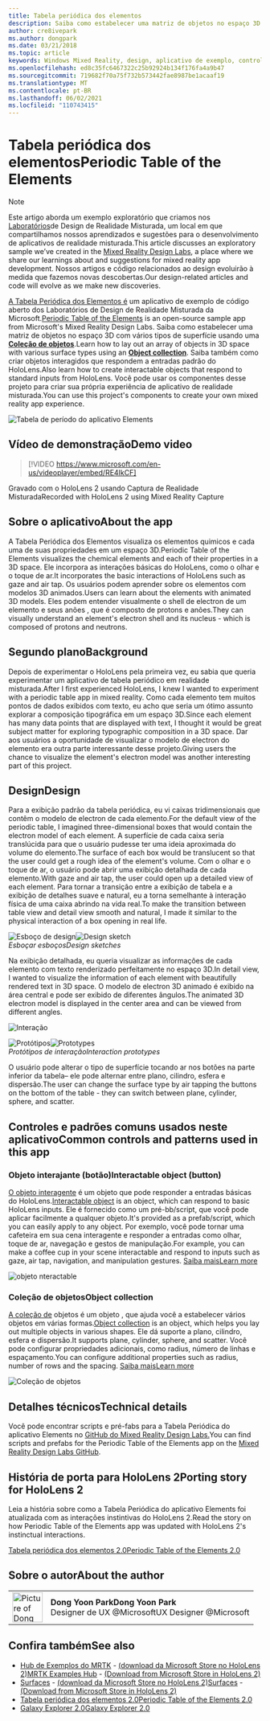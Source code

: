 ```yaml
---
title: Tabela periódica dos elementos
description: Saiba como estabelecer uma matriz de objetos no espaço 3D com vários tipos de superfície usando uma coleção object com a Tabela Periódica do aplicativo de exemplo Elements.
author: cre8ivepark
ms.author: dongpark
ms.date: 03/21/2018
ms.topic: article
keywords: Windows Mixed Reality, design, aplicativo de exemplo, controles, MRTK, Kit de Ferramentas de Realidade Misturada, Unity, aplicativos de exemplo, aplicativos de exemplo, open-source, Microsoft Store, HoloLens, headset de realidade misturada, headset de realidade misturada do Windows, headset de realidade virtual
ms.openlocfilehash: ed8c35fc6467322c25b92924b134f176fa4a9b47
ms.sourcegitcommit: 719682f70a75f732b573442fae8987be1acaaf19
ms.translationtype: MT
ms.contentlocale: pt-BR
ms.lasthandoff: 06/02/2021
ms.locfileid: "110743415"
---
```

# <a name="periodic-table-of-the-elements"></a><span data-ttu-id="0aa0a-104">Tabela periódica dos elementos</span><span class="sxs-lookup"><span data-stu-id="0aa0a-104">Periodic Table of the Elements</span></span>

>[!NOTE]
><span data-ttu-id="0aa0a-105">Este artigo aborda um exemplo exploratório que criamos nos [Laboratórios](https://github.com/Microsoft/MRDesignLabs_Unity)de Design de Realidade Misturada, um local em que compartilhamos nossos aprendizados e sugestões para o desenvolvimento de aplicativos de realidade misturada.</span><span class="sxs-lookup"><span data-stu-id="0aa0a-105">This article discusses an exploratory sample we’ve created in the [Mixed Reality Design Labs](https://github.com/Microsoft/MRDesignLabs_Unity), a place where we share our learnings about and suggestions for mixed reality app development.</span></span> <span data-ttu-id="0aa0a-106">Nossos artigos e código relacionados ao design evoluirão à medida que fazemos novas descobertas.</span><span class="sxs-lookup"><span data-stu-id="0aa0a-106">Our design-related articles and code will evolve as we make new discoveries.</span></span>

<span data-ttu-id="0aa0a-107">[A Tabela Periódica dos Elementos é](https://github.com/Microsoft/MRDesignLabs_Unity_PeriodicTable) um aplicativo de exemplo de código aberto dos Laboratórios de Design de Realidade Misturada da Microsoft.</span><span class="sxs-lookup"><span data-stu-id="0aa0a-107">[Periodic Table of the Elements](https://github.com/Microsoft/MRDesignLabs_Unity_PeriodicTable) is an open-source sample app from Microsoft's Mixed Reality Design Labs.</span></span> <span data-ttu-id="0aa0a-108">Saiba como estabelecer uma matriz de objetos no espaço 3D com vários tipos de superfície usando uma **[Coleção de objetos](../../design/object-collection.md)**.</span><span class="sxs-lookup"><span data-stu-id="0aa0a-108">Learn how to lay out an array of objects in 3D space with various surface types using an **[Object collection](../../design/object-collection.md)**.</span></span> <span data-ttu-id="0aa0a-109">Saiba também como criar objetos interagidos que respondem a entradas padrão do HoloLens.</span><span class="sxs-lookup"><span data-stu-id="0aa0a-109">Also learn how to create interactable objects that respond to standard inputs from HoloLens.</span></span> <span data-ttu-id="0aa0a-110">Você pode usar os componentes desse projeto para criar sua própria experiência de aplicativo de realidade misturada.</span><span class="sxs-lookup"><span data-stu-id="0aa0a-110">You can use this project's components to create your own mixed reality app experience.</span></span>

![Tabela de período do aplicativo Elements](images/640px-periodictable-hero.jpg)

## <a name="demo-video"></a><span data-ttu-id="0aa0a-112">Vídeo de demonstração</span><span class="sxs-lookup"><span data-stu-id="0aa0a-112">Demo video</span></span> 
> [!VIDEO https://www.microsoft.com/en-us/videoplayer/embed/RE4IkCF]

<span data-ttu-id="0aa0a-113">Gravado com o HoloLens 2 usando Captura de Realidade Misturada</span><span class="sxs-lookup"><span data-stu-id="0aa0a-113">Recorded with HoloLens 2 using Mixed Reality Capture</span></span>

## <a name="about-the-app"></a><span data-ttu-id="0aa0a-114">Sobre o aplicativo</span><span class="sxs-lookup"><span data-stu-id="0aa0a-114">About the app</span></span>

<span data-ttu-id="0aa0a-115">A Tabela Periódica dos Elementos visualiza os elementos quimicos e cada uma de suas propriedades em um espaço 3D.</span><span class="sxs-lookup"><span data-stu-id="0aa0a-115">Periodic Table of the Elements visualizes the chemical elements and each of their properties in a 3D space.</span></span> <span data-ttu-id="0aa0a-116">Ele incorpora as interações básicas do HoloLens, como o olhar e o toque de ar.</span><span class="sxs-lookup"><span data-stu-id="0aa0a-116">It incorporates the basic interactions of HoloLens such as gaze and air tap.</span></span> <span data-ttu-id="0aa0a-117">Os usuários podem aprender sobre os elementos com modelos 3D animados.</span><span class="sxs-lookup"><span data-stu-id="0aa0a-117">Users can learn about the elements with animated 3D models.</span></span> <span data-ttu-id="0aa0a-118">Eles podem entender visualmente o shell de electron de um elemento e seus anões , que é composto de protons e anões.</span><span class="sxs-lookup"><span data-stu-id="0aa0a-118">They can visually understand an element's electron shell and its nucleus - which is composed of protons and neutrons.</span></span>

## <a name="background"></a><span data-ttu-id="0aa0a-119">Segundo plano</span><span class="sxs-lookup"><span data-stu-id="0aa0a-119">Background</span></span>

<span data-ttu-id="0aa0a-120">Depois de experimentar o HoloLens pela primeira vez, eu sabia que queria experimentar um aplicativo de tabela periódico em realidade misturada.</span><span class="sxs-lookup"><span data-stu-id="0aa0a-120">After I first experienced HoloLens, I knew I wanted to experiment with a periodic table app in mixed reality.</span></span> <span data-ttu-id="0aa0a-121">Como cada elemento tem muitos pontos de dados exibidos com texto, eu acho que seria um ótimo assunto explorar a composição tipográfica em um espaço 3D.</span><span class="sxs-lookup"><span data-stu-id="0aa0a-121">Since each element has many data points that are displayed with text, I thought it would be great subject matter for exploring typographic composition in a 3D space.</span></span> <span data-ttu-id="0aa0a-122">Dar aos usuários a oportunidade de visualizar o modelo de electron do elemento era outra parte interessante desse projeto.</span><span class="sxs-lookup"><span data-stu-id="0aa0a-122">Giving users the chance to visualize the element's electron model was another interesting part of this project.</span></span>

## <a name="design"></a><span data-ttu-id="0aa0a-123">Design</span><span class="sxs-lookup"><span data-stu-id="0aa0a-123">Design</span></span>

<span data-ttu-id="0aa0a-124">Para a exibição padrão da tabela periódica, eu vi caixas tridimensionais que contêm o modelo de electron de cada elemento.</span><span class="sxs-lookup"><span data-stu-id="0aa0a-124">For the default view of the periodic table, I imagined three-dimensional boxes that would contain the electron model of each element.</span></span> <span data-ttu-id="0aa0a-125">A superfície de cada caixa seria translúcida para que o usuário pudesse ter uma ideia aproximada do volume do elemento.</span><span class="sxs-lookup"><span data-stu-id="0aa0a-125">The surface of each box would be translucent so that the user could get a rough idea of the element's volume.</span></span> <span data-ttu-id="0aa0a-126">Com o olhar e o toque de ar, o usuário pode abrir uma exibição detalhada de cada elemento.</span><span class="sxs-lookup"><span data-stu-id="0aa0a-126">With gaze and air tap, the user could open up a detailed view of each element.</span></span> <span data-ttu-id="0aa0a-127">Para tornar a transição entre a exibição de tabela e a exibição de detalhes suave e natural, eu a torna semelhante à interação física de uma caixa abrindo na vida real.</span><span class="sxs-lookup"><span data-stu-id="0aa0a-127">To make the transition between table view and detail view smooth and natural, I made it similar to the physical interaction of a box opening in real life.</span></span>

<span data-ttu-id="0aa0a-128">![Esboço de design](images/640px-sketch20170406.jpg)</span><span class="sxs-lookup"><span data-stu-id="0aa0a-128">![Design sketch](images/640px-sketch20170406.jpg)</span></span><br>
<span data-ttu-id="0aa0a-129">*Esboçar esboços*</span><span class="sxs-lookup"><span data-stu-id="0aa0a-129">*Design sketches*</span></span>

<span data-ttu-id="0aa0a-130">Na exibição detalhada, eu queria visualizar as informações de cada elemento com texto renderizado perfeitamente no espaço 3D.</span><span class="sxs-lookup"><span data-stu-id="0aa0a-130">In detail view, I wanted to visualize the information of each element with beautifully rendered text in 3D space.</span></span> <span data-ttu-id="0aa0a-131">O modelo de electron 3D animado é exibido na área central e pode ser exibido de diferentes ângulos.</span><span class="sxs-lookup"><span data-stu-id="0aa0a-131">The animated 3D electron model is displayed in the center area and can be viewed from different angles.</span></span>

![Interação](images/640px-periodictable-interaction.jpg)

<span data-ttu-id="0aa0a-133">![Protótipos](images/640px-periodictable-prototypes.jpg)</span><span class="sxs-lookup"><span data-stu-id="0aa0a-133">![Prototypes](images/640px-periodictable-prototypes.jpg)</span></span><br>
<span data-ttu-id="0aa0a-134">*Protótipos de interação*</span><span class="sxs-lookup"><span data-stu-id="0aa0a-134">*Interaction prototypes*</span></span>

<span data-ttu-id="0aa0a-135">O usuário pode alterar o tipo de superfície tocando ar nos botões na parte inferior da tabela– ele pode alternar entre plano, cilindro, esfera e dispersão.</span><span class="sxs-lookup"><span data-stu-id="0aa0a-135">The user can change the surface type by air tapping the buttons on the bottom of the table - they can switch between plane, cylinder, sphere, and scatter.</span></span>

## <a name="common-controls-and-patterns-used-in-this-app"></a><span data-ttu-id="0aa0a-136">Controles e padrões comuns usados neste aplicativo</span><span class="sxs-lookup"><span data-stu-id="0aa0a-136">Common controls and patterns used in this app</span></span>

### <a name="interactable-object-button"></a><span data-ttu-id="0aa0a-137">Objeto interajante (botão)</span><span class="sxs-lookup"><span data-stu-id="0aa0a-137">Interactable object (button)</span></span>

<span data-ttu-id="0aa0a-138">[O objeto interagente](../../design/interactable-object.md) é um objeto que pode responder a entradas básicas do HoloLens.</span><span class="sxs-lookup"><span data-stu-id="0aa0a-138">[Interactable object](../../design/interactable-object.md) is an object, which can respond to basic HoloLens inputs.</span></span> <span data-ttu-id="0aa0a-139">Ele é fornecido como um pré-bb/script, que você pode aplicar facilmente a qualquer objeto.</span><span class="sxs-lookup"><span data-stu-id="0aa0a-139">It's provided as a prefab/script, which you can easily apply to any object.</span></span> <span data-ttu-id="0aa0a-140">Por exemplo, você pode tornar uma cafeteira em sua cena interagente e responder a entradas como olhar, toque de ar, navegação e gestos de manipulação.</span><span class="sxs-lookup"><span data-stu-id="0aa0a-140">For example, you can make a coffee cup in your scene interactable and respond to inputs such as gaze, air tap, navigation, and manipulation gestures.</span></span> [<span data-ttu-id="0aa0a-141">Saiba mais</span><span class="sxs-lookup"><span data-stu-id="0aa0a-141">Learn more</span></span>](../../design/interactable-object.md)

![objeto nteractable](images/640px-periodictable-interactableobject.jpg)

### <a name="object-collection"></a><span data-ttu-id="0aa0a-143">Coleção de objetos</span><span class="sxs-lookup"><span data-stu-id="0aa0a-143">Object collection</span></span>

<span data-ttu-id="0aa0a-144">[A coleção de](../../design/object-collection.md) objetos é um objeto , que ajuda você a estabelecer vários objetos em várias formas.</span><span class="sxs-lookup"><span data-stu-id="0aa0a-144">[Object collection](../../design/object-collection.md) is an object, which helps you lay out multiple objects in various shapes.</span></span> <span data-ttu-id="0aa0a-145">Ele dá suporte a plano, cilindro, esfera e dispersão.</span><span class="sxs-lookup"><span data-stu-id="0aa0a-145">It supports plane, cylinder, sphere, and scatter.</span></span> <span data-ttu-id="0aa0a-146">Você pode configurar propriedades adicionais, como radius, número de linhas e espaçamento.</span><span class="sxs-lookup"><span data-stu-id="0aa0a-146">You can configure additional properties such as radius, number of rows and the spacing.</span></span> [<span data-ttu-id="0aa0a-147">Saiba mais</span><span class="sxs-lookup"><span data-stu-id="0aa0a-147">Learn more</span></span>](../../design/object-collection.md)

![Coleção de objetos](images/640px-periodictable-collections.jpg)

## <a name="technical-details"></a><span data-ttu-id="0aa0a-149">Detalhes técnicos</span><span class="sxs-lookup"><span data-stu-id="0aa0a-149">Technical details</span></span>

<span data-ttu-id="0aa0a-150">Você pode encontrar scripts e pré-fabs para a Tabela Periódica do aplicativo Elements no [GitHub do Mixed Reality Design Labs.](https://github.com/Microsoft/MRDesignLabs_Unity_PeriodicTable)</span><span class="sxs-lookup"><span data-stu-id="0aa0a-150">You can find scripts and prefabs for the Periodic Table of the Elements app on the [Mixed Reality Design Labs GitHub](https://github.com/Microsoft/MRDesignLabs_Unity_PeriodicTable).</span></span>

## <a name="porting-story-for-hololens-2"></a><span data-ttu-id="0aa0a-151">História de porta para HoloLens 2</span><span class="sxs-lookup"><span data-stu-id="0aa0a-151">Porting story for HoloLens 2</span></span>

<span data-ttu-id="0aa0a-152">Leia a história sobre como a Tabela Periódica do aplicativo Elements foi atualizada com as interações instintivas do HoloLens 2.</span><span class="sxs-lookup"><span data-stu-id="0aa0a-152">Read the story on how Periodic Table of the Elements app was updated with HoloLens 2's instinctual interactions.</span></span>

[<span data-ttu-id="0aa0a-153">Tabela periódica dos elementos 2.0</span><span class="sxs-lookup"><span data-stu-id="0aa0a-153">Periodic Table of the Elements 2.0</span></span>](https://medium.com/@dongyoonpark/bringing-the-periodic-table-of-the-elements-app-to-hololens-2-with-mrtk-v2-a6e3d8362158)




## <a name="about-the-author"></a><span data-ttu-id="0aa0a-154">Sobre o autor</span><span class="sxs-lookup"><span data-stu-id="0aa0a-154">About the author</span></span>

<table style="border-collapse:collapse" padding-left="0px">
<tr>
<td style="border-style: none" width="60px"><img alt="Picture of Dong Yoon Park" width="60" height="60" src="images/dongyoonpark.jpg"></td>
<td style="border-style: none"><span data-ttu-id="0aa0a-155"><b>Dong Yoon Park</b></span><span class="sxs-lookup"><span data-stu-id="0aa0a-155"><b>Dong Yoon Park</b></span></span><br><span data-ttu-id="0aa0a-156">Designer de UX @Microsoft</span><span class="sxs-lookup"><span data-stu-id="0aa0a-156">UX Designer @Microsoft</span></span></td>
</tr>
</table>

## <a name="see-also"></a><span data-ttu-id="0aa0a-157">Confira também</span><span class="sxs-lookup"><span data-stu-id="0aa0a-157">See also</span></span>

* <span data-ttu-id="0aa0a-158">[Hub de Exemplos do MRTK](/windows/mixed-reality/mrtk-unity/features/example-scenes/example-hub) - [(download da Microsoft Store no HoloLens 2)](https://www.microsoft.com/en-us/p/mrtk-examples-hub/9mv8c39l2sj4)</span><span class="sxs-lookup"><span data-stu-id="0aa0a-158">[MRTK Examples Hub](/windows/mixed-reality/mrtk-unity/features/example-scenes/example-hub) - [(Download from Microsoft Store in HoloLens 2)](https://www.microsoft.com/en-us/p/mrtk-examples-hub/9mv8c39l2sj4)</span></span>
* <span data-ttu-id="0aa0a-159">[Surfaces](sampleapp-surfaces.md) - [(download da Microsoft Store no HoloLens 2)](https://www.microsoft.com/en-us/p/surfaces/9nvkpv3sk3x0)</span><span class="sxs-lookup"><span data-stu-id="0aa0a-159">[Surfaces](sampleapp-surfaces.md) - [(Download from Microsoft Store in HoloLens 2)](https://www.microsoft.com/en-us/p/surfaces/9nvkpv3sk3x0)</span></span>
* [<span data-ttu-id="0aa0a-160">Tabela periódica dos elementos 2.0</span><span class="sxs-lookup"><span data-stu-id="0aa0a-160">Periodic Table of the Elements 2.0</span></span>](https://medium.com/@dongyoonpark/bringing-the-periodic-table-of-the-elements-app-to-hololens-2-with-mrtk-v2-a6e3d8362158)
* [<span data-ttu-id="0aa0a-161">Galaxy Explorer 2.0</span><span class="sxs-lookup"><span data-stu-id="0aa0a-161">Galaxy Explorer 2.0</span></span>](galaxy-explorer-update.md)